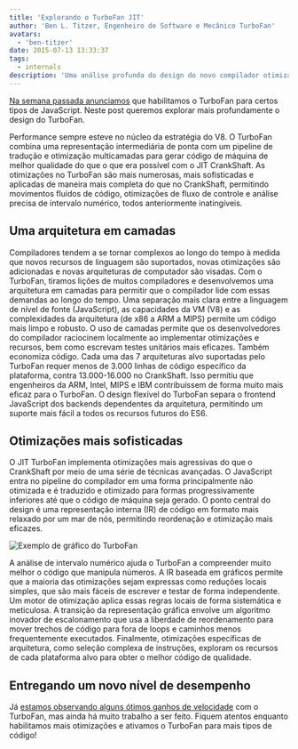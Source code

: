 ```yaml
---
title: 'Explorando o TurboFan JIT'
author: 'Ben L. Titzer, Engenheiro de Software e Mecânico TurboFan'
avatars:
  - 'ben-titzer'
date: 2015-07-13 13:33:37
tags:
  - internals
description: 'Uma análise profunda do design do novo compilador otimizador TurboFan do V8.'
---
```

[Na semana passada anunciamos](https://blog.chromium.org/2015/07/revving-up-javascript-performance-with.html) que habilitamos o TurboFan para certos tipos de JavaScript. Neste post queremos explorar mais profundamente o design do TurboFan.

<!--truncate-->
Performance sempre esteve no núcleo da estratégia do V8. O TurboFan combina uma representação intermediária de ponta com um pipeline de tradução e otimização multicamadas para gerar código de máquina de melhor qualidade do que o que era possível com o JIT CrankShaft. As otimizações no TurboFan são mais numerosas, mais sofisticadas e aplicadas de maneira mais completa do que no CrankShaft, permitindo movimentos fluidos de código, otimizações de fluxo de controle e análise precisa de intervalo numérico, todos anteriormente inatingíveis.

## Uma arquitetura em camadas

Compiladores tendem a se tornar complexos ao longo do tempo à medida que novos recursos de linguagem são suportados, novas otimizações são adicionadas e novas arquiteturas de computador são visadas. Com o TurboFan, tiramos lições de muitos compiladores e desenvolvemos uma arquitetura em camadas para permitir que o compilador lide com essas demandas ao longo do tempo. Uma separação mais clara entre a linguagem de nível de fonte (JavaScript), as capacidades da VM (V8) e as complexidades da arquitetura (de x86 a ARM a MIPS) permite um código mais limpo e robusto. O uso de camadas permite que os desenvolvedores do compilador raciocinem localmente ao implementar otimizações e recursos, bem como escrevam testes unitários mais eficazes. Também economiza código. Cada uma das 7 arquiteturas alvo suportadas pelo TurboFan requer menos de 3.000 linhas de código específico da plataforma, contra 13.000-16.000 no CrankShaft. Isso permitiu que engenheiros da ARM, Intel, MIPS e IBM contribuíssem de forma muito mais eficaz para o TurboFan. O design flexível do TurboFan separa o frontend JavaScript dos backends dependentes da arquitetura, permitindo um suporte mais fácil a todos os recursos futuros do ES6.

## Otimizações mais sofisticadas

O JIT TurboFan implementa otimizações mais agressivas do que o CrankShaft por meio de uma série de técnicas avançadas. O JavaScript entra no pipeline do compilador em uma forma principalmente não otimizada e é traduzido e otimizado para formas progressivamente inferiores até que o código de máquina seja gerado. O ponto central do design é uma representação interna (IR) de código em formato mais relaxado por um mar de nós, permitindo reordenação e otimização mais eficazes.

![Exemplo de gráfico do TurboFan](/_img/turbofan-jit/example-graph.png)

A análise de intervalo numérico ajuda o TurboFan a compreender muito melhor o código que manipula números. A IR baseada em gráficos permite que a maioria das otimizações sejam expressas como reduções locais simples, que são mais fáceis de escrever e testar de forma independente. Um motor de otimização aplica essas regras locais de forma sistemática e meticulosa. A transição da representação gráfica envolve um algoritmo inovador de escalonamento que usa a liberdade de reordenamento para mover trechos de código para fora de loops e caminhos menos frequentemente executados. Finalmente, otimizações específicas de arquitetura, como seleção complexa de instruções, exploram os recursos de cada plataforma alvo para obter o melhor código de qualidade.

## Entregando um novo nível de desempenho

Já [estamos observando alguns ótimos ganhos de velocidade](https://blog.chromium.org/2015/07/revving-up-javascript-performance-with.html) com o TurboFan, mas ainda há muito trabalho a ser feito. Fiquem atentos enquanto habilitamos mais otimizações e ativamos o TurboFan para mais tipos de código!
